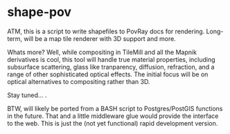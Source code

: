 shape-pov
=========

ATM, this is a script to write shapefiles to PovRay docs for rendering.  Long-term, will be a map tile renderer with 3D support and more.

Whats more?  Well, while compositing in TileMill and all the Mapnik derivatives is cool, this tool will handle true material properties, including subsurface scattering, glass like tranparency, diffusion, refraction, and a range of other sophisticated optical effects.  The initial focus will be on optical alternatives to compositing rather than 3D.

Stay tuned... .

BTW, will likely be ported from a BASH script to Postgres/PostGIS functions in the future.  That and a little middleware glue would provide the interface to the web.  This is just the (not yet functional) rapid development version.

